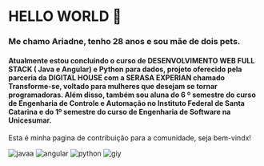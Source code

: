 # HELLO WORLD 👋

### Me chamo Ariadne, tenho 28 anos e sou mãe de dois pets. 

#### Atualmente estou concluindo o curso de DESENVOLVIMENTO WEB FULL STACK ( Java e Angular) e Python para dados, projeto oferecido pela parceria da DIGITAL HOUSE com a SERASA EXPERIAN  chamado Transforme-se, voltado para mulheres que desejam se tornar programadoras. Além disso, também sou aluna do 6 º semestre do curso de Engenharia de Controle e Automação no Instituto Federal de Santa Catarina e do 1º semestre do curso de Engenharia de Software na Unicesumar. 

Esta é minha pagina de contribuição para a comunidade, seja bem-vindx! 

![javaa](https://user-images.githubusercontent.com/102121435/173253549-108f40c3-2e6d-4d50-bd3f-2771c13fc516.png)
![angular](https://user-images.githubusercontent.com/102121435/173253589-3d75eeaf-32a0-4794-ac30-449df2a2fb1a.png)
![python](https://user-images.githubusercontent.com/102121435/173253617-b45f79a5-3e4d-4d6d-9d91-a98e82e1f5ae.png)
![giy](https://user-images.githubusercontent.com/102121435/173253658-6bbda95b-353d-46df-a18a-72b821ae0a0b.jpg)
